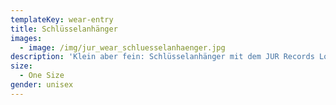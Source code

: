 ```yaml
---
templateKey: wear-entry
title: Schlüsselanhänger
images:
  - image: /img/jur_wear_schluesselanhaenger.jpg
description: 'Klein aber fein: Schlüsselanhänger mit dem JUR Records Logo.'
size:
  - One Size
gender: unisex
---
```


